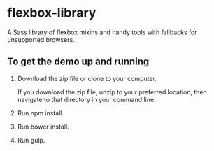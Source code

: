 # flexbox-library
A Sass library of flexbox mixins and handy tools with fallbacks for unsupported browsers.

## To get the demo up and running
1. Download the zip file or clone to your computer.

   If you download the zip file, unzip to your preferred location, then navigate to that directory in your command line.

2. Run npm install.
3. Run bower install.
4. Run gulp.
